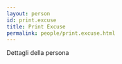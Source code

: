 ```yaml
---
layout: person
id: print.excuse
title: Print Excuse
permalink: people/print.excuse.html
---
```


Dettagli della persona